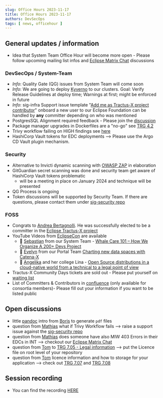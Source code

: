 ```yaml
---
slug: Office Hours 2023-11-17
title: Office Hours 2023-11-17
authors: DevSecOps
tags: [ news, officehour ]
---
```


## General updates / information

- Idea that System Team Office Hour will become more open - Please follow upcoming mailing list infos and [Eclipse Matrix Chat](https://chat.eclipse.org/#/room/#tractusx:matrix.eclipse.org) discussions

### DevSecOps / System-Team

- _Info_: Quality Gate  (QG) issues from System Team will come soon
- _Info_: We are going to deploy [Kyverno](https://kyverno.io/) to our clusters. Goal: Verify Release Guidelines at deploy time; Warnings at first; might be enforced in future
- _Info_: sig-infra Support issue template "[Add me as Tractus-X project contributor](https://github.com/eclipse-tractusx/sig-infra/issues/new?assignees=&labels=support&projects=&template=support-add-project-contributor.md&title=New+Tractus-X+project+contributor)" onboard a new user to our Eclipse Foundation can be handled by **any** committer depending on who was mentioned
- PostgresSQL Alignment required feedback - Please join the [discussion](https://github.com/eclipse-tractusx/sig-infra/discussions/308)
- Package manager upgrades in Dockerfiles are a "no-go" see [TRG 4.2](https://eclipse-tractusx.github.io/docs/release/trg-4/trg-4-02)
- Trivy workflow failing on HIGH findings see [here](https://teams.microsoft.com/dl/launcher/launcher.html?url=%2F_%23%2Fl%2Fmessage%2F19%3Ameeting_NTQxZjkzNTQtYTc4MC00NzQ3LWE2N2YtMzQ5YzMyM2E1MzMw%40thread.v2%2F1700223757067%3Fcontext%3D%257B%2522contextType%2522%253A%2522chat%2522%257D&type=message&deeplinkId=216bcb26-39f8-480d-9952-bee5e7cdf145&directDl=true&msLaunch=true&enableMobilePage=true&suppressPrompt=true)
- HashiCorp Vault tokens for EDC deployments --> Please use the Argo CD Vault plugin mechanism.

### Security

- Alternative to Invicti dynamic scanning with [OWASP ZAP](https://www.zaproxy.org/) in elaboration
- GitGuardian secret scanning was done and security team get aware of HashiCorp Vault tokens problematic
  - will be a meeting in place on January 2024 and technique will be presented
- QG Process is ongoing
- Token discussions will be supported by Security Team. If there are questions, please contact them under [sig-security repo](https://github.com/eclipse-tractusx/sig-security/issues/new/choose)

### FOSS

- Congrats to [Andrea Bertagnolli](https://github.com/ndr-brt). He was successfully elected to be a committer in the [Eclipse Tractus-X project](https://projects.eclipse.org/projects/automotive.tractusx)
- YouTube Videos from [EclipseCon](https://www.youtube.com/@EclipseFdn) are available
  - 🌟 [Sebastian](https://github.com/SebastianBezold) from our System Team - [Whale Care 101 – How We Organize A 200+ Devs Project](https://www.youtube.com/watch?v=eMK1qU-VFWM)
  - 🌟 [Evelyn](https://github.com/evegufy) from our Portal Team [Charting new data spaces with Catena-X](https://www.youtube.com/watch?v=76maum1I2aw)
  - 🌟 [Angelika](https://github.com/AngelikaWittek) and her college Lina - [Open Source distributions in a cloud-native world from a technical to a legal point of view](https://youtu.be/EVg9aP_toG4?si=a6GBgfQT7Ak4Nhrm)
- Tractus-X Community Days tickets are sold out - Please put yourself on [waiting list](https://www.eventbrite.com/e/first-eclipse-tractus-x-community-days-tickets-721974885317?aff=oddtdtcreator)
- List of Committers & Contributors in [confluence](https://confluence.catena-x.net/pages/viewpage.action?pageId=69406871) (only available for consortia members)- Please fill out your information if you want to be listed public

## Open discussions

- little [pandoc](https://github.com/eclipse-tractusx/SSI-agent-lib/tree/main/docs) intro from [Boris](https://github.com/borisrizov-zf) to generate `pdf` files
- question from [Mathias](https://github.com/matbmoser) what if Trivy Workflow fails --> raise a support issue against the [sig-security repo](https://github.com/eclipse-tractusx/sig-security/issues/new/choose)
- question from [Mathias](https://github.com/matbmoser) does someone have also MIW 403 Errors in their EDCs in INT --> checkout our [Eclipse Matrix Chat](https://chat.eclipse.org/#/room/#tractusx:matrix.eclipse.org)
- question from [Tom](https://github.com/tom-rm-meyer-ISST) to [TRG 7.05 - Legal information](https://eclipse-tractusx.github.io/docs/release/trg-7/trg-7-05) --> put the Licence file on root level of your repository
- question from [Tom](https://github.com/tom-rm-meyer-ISST) licence information and how to storage for your application --> check out [TRG 7.07](https://eclipse-tractusx.github.io/docs/release/trg-7/trg-7-07/) and [TRG 7.08](https://eclipse-tractusx.github.io/docs/release/trg-7/trg-7-08/)

## Session recording

- You can find the recording [HERE](https://bcgcatenax.sharepoint.com/sites/CommunitiesofPractises/_layouts/15/stream.aspx?sw=bypass&bypassReason=abandoned&id=%2Fsites%2FCommunitiesofPractises%2FShared%20Documents%2FCX%2DCoP%20DevSecOps%2FOffice%5FHours%5FRegular%5FRecordings%2FOffice%20Hour%2017%2E11%2E2023%2Emp4&referrer=StreamWebApp%2EWeb&referrerScenario=AddressBarCopied%2Eview)
